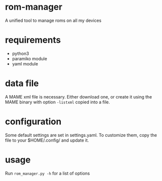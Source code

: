 # rom-manager
A unified tool to manage roms on all my devices

# requirements
- python3
- paramiko module
- yaml module

# data file
A MAME xml file is necessary. Either download one, or create it using the MAME binary with option `-listxml` copied into a file.

# configuration
Some default settings are set in settings.yaml. To customize them, copy the file to your $HOME/.config/ and update it.

# usage
Run `rom_manager.py -h` for a list of options
